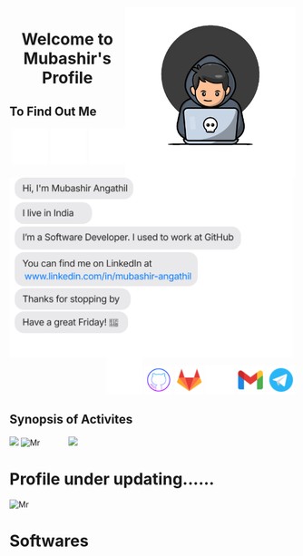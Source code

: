 <img src='./Assets/hacker-thinking-about-code.gif' alt='coding....' width='300' align='right' />
<!-- <img src='./Assets/happy-hacker.gif' alt='coding....' width='400' align='right' /> -->
<h1 align='center'> Welcome to Mubashir's Profile</h1>
<img src="https://github.com/MubashirAngathil/typing-intro/blob/main/chat.svg" width="500"  align='left'>

To Find Out Me
------

<p align='right'>
  <img src='/Assets/animation/linkedin.gif' width='64px' height='64px'/>
  <img src='/Assets/animation/instagram.gif' width='64px' height='64px'/>
  <img src='/Assets/animation/twitter.gif' width='64px' height='64px'/>
  <img src='/Assets/animation/whatsapp (1).gif' width='64px' height='64px'/>
  <img src='/Assets/normal/icons8-github-64.png' width='50px' height='50px'/>
  <img src='/Assets/normal/icons8-gitlab-48.png' width='50px' height='50=px'/>
  <img src='/Assets/normal/icons8-dev-64.png' width='50px' height='50px'/>
  <img src='/Assets/normal/icons8-gmail-48.png' width='50px' height='50px'/>
  <img src='/Assets/normal/icons8-telegram-app-48.png' width='50px' height='50px'/>
 </p>
 
<h2>Synopsis of Activites</h2>

<img align='right' width='400' src="https://github-readme-streak-stats.herokuapp.com?user=MubashirAngathil&count_private=true&show_icons=true&theme=dark&date_format=M%20j%5B%2C%20Y%5D&background=000000&stroke=045E61&ring=18CABF&fire=07DDD6&currStreakNum=FFFFFF&currStreakLabel=00DDD5&border=FFFFFF&dates=0CAB31" >

<img width='400' src="https://github-readme-stats.vercel.app/api?username=MubashirAngathil&count_private=true&show_icons=true&theme=chartreuse-dark&background=000000" >

<img  src="https://github-readme-stats.vercel.app/api/top-langs/?username=MubashirAngathil&count_private=true&layout=compact&theme=vision-friendly-dark" alt="Mr" />
<h1>Profile under updating......</h1>
<img  src="https://activity-graph.herokuapp.com/graph?username=MubashirAngathil&theme=react-dark" alt="Mr" /> 

# Softwares
